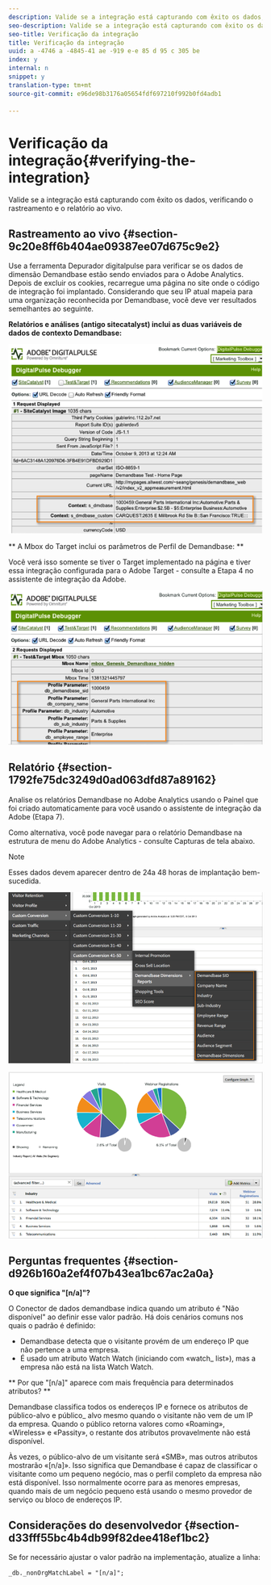```yaml
---
description: Valide se a integração está capturando com êxito os dados, verificando o rastreamento e o relatório ao vivo.
seo-description: Valide se a integração está capturando com êxito os dados, verificando o rastreamento e o relatório ao vivo.
seo-title: Verificação da integração
title: Verificação da integração
uuid: a -4746 a -4845-41 ae -919 e-e 85 d 95 c 305 be
index: y
internal: n
snippet: y
translation-type: tm+mt
source-git-commit: e96de98b3176a05654fdf697210f992b0fd4adb1

---
```



# Verificação da integração{#verifying-the-integration}

Valide se a integração está capturando com êxito os dados, verificando o rastreamento e o relatório ao vivo.

## Rastreamento ao vivo {#section-9c20e8ff6b404ae09387ee07d675c9e2}

Use a ferramenta Depurador digitalpulse para verificar se os dados de dimensão Demandbase estão sendo enviados para o Adobe Analytics. Depois de excluir os cookies, recarregue uma página no site onde o código de integração foi implantado. Considerando que seu IP atual mapeia para uma organização reconhecida por Demandbase, você deve ver resultados semelhantes ao seguinte.

**Relatórios e análises (antigo sitecatalyst) inclui as duas variáveis de dados de contexto Demandbase:**

![](assets/debugger1.png)

** A Mbox do Target inclui os parâmetros de Perfil de Demandbase: **

Você verá isso somente se tiver o Target implementado na página e tiver essa integração configurada para o Adobe Target - consulte a Etapa 4 no assistente de integração da Adobe.

![](assets/debugger2.png)

## Relatório {#section-1792fe75dc3249d0ad063dfd87a89162}

Analise os relatórios Demandbase no Adobe Analytics usando o Painel que foi criado automaticamente para você usando o assistente de integração da Adobe (Etapa 7).

Como alternativa, você pode navegar para o relatório Demandbase na estrutura de menu do Adobe Analytics - consulte Capturas de tela abaixo.

>[!NOTE]
>
>Esses dados devem aparecer dentro de 24a 48 horas de implantação bem-sucedida.

![](assets/reporting1.png)

![](assets/reporting2.png)

## Perguntas frequentes {#section-d926b160a2ef4f07b43ea1bc67ac2a0a}

**O que significa "[n/a]"?**

O Conector de dados demandbase indica quando um atributo é "Não disponível" ao definir esse valor padrão. Há dois cenários comuns nos quais o padrão é definido:

* Demandbase detecta que o visitante provém de um endereço IP que não pertence a uma empresa.
* É usado um atributo Watch Watch (iniciando com «watch_ list»), mas a empresa não está na lista Watch Watch.

** Por que "[n/a]" aparece com mais frequência para determinados atributos? **

Demandbase classifica todos os endereços IP e fornece os atributos de público-alvo e público_ alvo mesmo quando o visitante não vem de um IP da empresa. Quando o público retorna valores como «Roaming», «Wireless» e «Passity», o restante dos atributos provavelmente não está disponível.

Às vezes, o público-alvo de um visitante será «SMB», mas outros atributos mostrarão «[n/a]». Isso significa que Demandbase é capaz de classificar o visitante como um pequeno negócio, mas o perfil completo da empresa não está disponível. Isso normalmente ocorre para as menores empresas, quando mais de um negócio pequeno está usando o mesmo provedor de serviço ou bloco de endereços IP.

## Considerações do desenvolvedor {#section-d33fff55bc4b4db99f82dee418ef1bc2}

Se for necessário ajustar o valor padrão na implementação, atualize a linha:

```
_db._nonOrgMatchLabel = "[n/a]";
```

